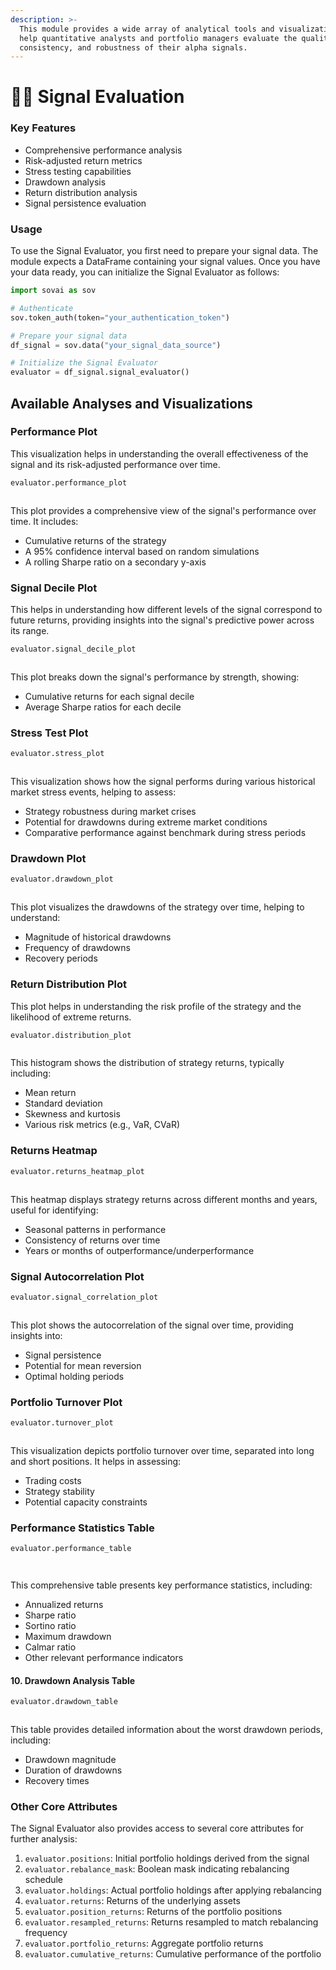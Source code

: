 ```yaml
---
description: >-
  This module provides a wide array of analytical tools and visualizations to
  help quantitative analysts and portfolio managers evaluate the quality,
  consistency, and robustness of their alpha signals.
---
```


# 🤹‍♂️ Signal Evaluation

### Key Features

* Comprehensive performance analysis
* Risk-adjusted return metrics
* Stress testing capabilities
* Drawdown analysis
* Return distribution analysis
* Signal persistence evaluation

### Usage

To use the Signal Evaluator, you first need to prepare your signal data. The module expects a DataFrame containing your signal values. Once you have your data ready, you can initialize the Signal Evaluator as follows:

```python
import sovai as sov

# Authenticate
sov.token_auth(token="your_authentication_token")

# Prepare your signal data
df_signal = sov.data("your_signal_data_source")

# Initialize the Signal Evaluator
evaluator = df_signal.signal_evaluator()
```

## Available Analyses and Visualizations

### Performance Plot

This visualization helps in understanding the overall effectiveness of the signal and its risk-adjusted performance over time.

```python
evaluator.performance_plot
```

<figure><img src="../.gitbook/assets/image.png" alt=""><figcaption></figcaption></figure>

This plot provides a comprehensive view of the signal's performance over time. It includes:

* Cumulative returns of the strategy
* A 95% confidence interval based on random simulations
* A rolling Sharpe ratio on a secondary y-axis

### Signal Decile Plot

This helps in understanding how different levels of the signal correspond to future returns, providing insights into the signal's predictive power across its range.

```python
evaluator.signal_decile_plot
```

<figure><img src="../.gitbook/assets/image (1).png" alt=""><figcaption></figcaption></figure>

This plot breaks down the signal's performance by strength, showing:

* Cumulative returns for each signal decile
* Average Sharpe ratios for each decile

### Stress Test Plot

```python
evaluator.stress_plot
```

<figure><img src="../.gitbook/assets/image (2).png" alt=""><figcaption></figcaption></figure>

This visualization shows how the signal performs during various historical market stress events, helping to assess:

* Strategy robustness during market crises
* Potential for drawdowns during extreme market conditions
* Comparative performance against benchmark during stress periods

### Drawdown Plot

```python
evaluator.drawdown_plot
```

<figure><img src="../.gitbook/assets/image (3).png" alt=""><figcaption></figcaption></figure>

This plot visualizes the drawdowns of the strategy over time, helping to understand:

* Magnitude of historical drawdowns
* Frequency of drawdowns
* Recovery periods

### Return Distribution Plot

This plot helps in understanding the risk profile of the strategy and the likelihood of extreme returns.

```python
evaluator.distribution_plot
```

<figure><img src="../.gitbook/assets/image (4).png" alt=""><figcaption></figcaption></figure>

This histogram shows the distribution of strategy returns, typically including:

* Mean return
* Standard deviation
* Skewness and kurtosis
* Various risk metrics (e.g., VaR, CVaR)

### &#x20;Returns Heatmap

```python
evaluator.returns_heatmap_plot
```

<figure><img src="../.gitbook/assets/image (5).png" alt=""><figcaption></figcaption></figure>

This heatmap displays strategy returns across different months and years, useful for identifying:

* Seasonal patterns in performance
* Consistency of returns over time
* Years or months of outperformance/underperformance

### Signal Autocorrelation Plot

```python
evaluator.signal_correlation_plot
```

<figure><img src="../.gitbook/assets/image (6).png" alt=""><figcaption></figcaption></figure>

This plot shows the autocorrelation of the signal over time, providing insights into:

* Signal persistence
* Potential for mean reversion
* Optimal holding periods

### Portfolio Turnover Plot

```python
evaluator.turnover_plot
```

<figure><img src="../.gitbook/assets/image (7).png" alt=""><figcaption></figcaption></figure>

This visualization depicts portfolio turnover over time, separated into long and short positions. It helps in assessing:

* Trading costs
* Strategy stability
* Potential capacity constraints

### Performance Statistics Table

```python
evaluator.performance_table
```

<figure><img src="../.gitbook/assets/image (69).png" alt=""><figcaption></figcaption></figure>

<figure><img src="../.gitbook/assets/image (73).png" alt=""><figcaption></figcaption></figure>

This comprehensive table presents key performance statistics, including:

* Annualized returns
* Sharpe ratio
* Sortino ratio
* Maximum drawdown
* Calmar ratio
* Other relevant performance indicators

#### 10. Drawdown Analysis Table

```python
evaluator.drawdown_table
```

<figure><img src="../.gitbook/assets/image (9).png" alt=""><figcaption></figcaption></figure>

This table provides detailed information about the worst drawdown periods, including:

* Drawdown magnitude
* Duration of drawdowns
* Recovery times

### Other Core Attributes

The Signal Evaluator also provides access to several core attributes for further analysis:

1. `evaluator.positions`: Initial portfolio holdings derived from the signal
2. `evaluator.rebalance_mask`: Boolean mask indicating rebalancing schedule
3. `evaluator.holdings`: Actual portfolio holdings after applying rebalancing
4. `evaluator.returns`: Returns of the underlying assets
5. `evaluator.position_returns`: Returns of the portfolio positions
6. `evaluator.resampled_returns`: Returns resampled to match rebalancing frequency
7. `evaluator.portfolio_returns`: Aggregate portfolio returns
8. `evaluator.cumulative_returns`: Cumulative performance of the portfolio

